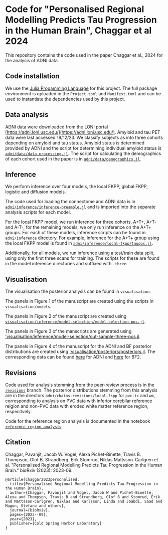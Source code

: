 # Code for "Personalised Regional Modelling Predicts Tau Progression in the Human Brain", Chaggar et al 2024

This repository contains the code used in the paper Chaggar et al., 2024 
for the analysis of ADNI data. 

## Code installation 

We use the [Julia Progamming Language](https://github.com/JuliaLang/julia) 
for this project. The full package environment is uploaded in the `Project.toml` 
and `Manifest.toml` and can be used to instantiate the dependencies used by 
this project.

## Data analysis

ADNI data were downloaded from the LONI portal 
[https://adni.loni.usc.edu/](https://adni.loni.usc.edu/). Amyloid and 
tau PET data were last accessed 18/12/23. We classify subjects as into three 
cohorts depending on amyloid and tau status. Amyloid status is determined provided 
by ADNI and the script for determining individual amyloid status is 
[`adni/data/data-processing.jl`](https://github.com/PavanChaggar/local-fkpp/tree/main/adni/data/data-processing.jl). The script for calculating the demographics
of each cohort used in the paper is in 
[`adni/data/demographics.jl`](https://github.com/PavanChaggar/local-fkpp/tree/main/adni/data/demographics.jl). 

## Inference
 
We perform inference over four models, the local FKPP, global FKPP, logistic 
and diffusion models.

The code used for loading the connectome and ADNI data 
is in [`adni/inference/inference-preamble.jl`](https://github.com/PavanChaggar/local-fkpp/blob/main/adni/inference/inference-preamble.jl) and is imported 
into the separate analysis scripts for each model.

For the local FKPP model, we run inference for three cohorts, 
A+T+, A+T- and A-T-, for the remaining models, we only run inference on the A+T+ groups. 
For each of these models, inference scripts can be found in 
`adni/inference` directory. For example, inference for 
the A+T+ group using the local FKPP model is found in 
[`adni/inference/local-fkpp/taupos.jl`](https://github.com/PavanChaggar/local-fkpp/blob/main/adni/inference/local-fkpp/taupos.jl). 

Additionally, for all models, we run inference using a test/train data split, using only the first three scans for training. The scripts for these are found in the model inference directories and suffixed with `-three`. 

## Visualisation

The visualisation the posterior analysis can be found in `visualisation`. 

The panels in Figure 1 of the manuscript are created using 
the scripts in `visualisation/models`. 

The panels in Figure 2 of the manuscript are created using [`visualisation/inference/model-selection/model-selection-pos.jl`](https://github.com/PavanChaggar/local-fkpp/blob/main/visualisation/inference/model-selection/model-selection-pos.jl). 

The panels in Figure 3 of the manscripts are generated using ['visualisation/inference/model-selection/out-sample-three-pos.jl](https://github.com/PavanChaggar/local-fkpp/blob/main/visualisation/inference/model-selection/out-sample-three-pos.jl). 

The panels in Figure 4 of the manuscript for the ADNI and BF posterior distributions
are created using [`visualisation/posteriors/posteriors.jl](https://github.com/PavanChaggar/local-fkpp/blob/main/visualisation/inference/posteriors/posteriors.jl). The corresponding data can be found [here](https://github.com/PavanChaggar/local-fkpp/tree/main/adni/chains/csv) for ADNI and [here](https://github.com/PavanChaggar/local-fkpp/tree/main/biofinder/chains/csv) for BF2. 


## Revisions 

Code used for analysis stemming from the peer-review process is in the [`revisions`](https://github.com/PavanChaggar/local-fkpp/tree/revisions) branch. The posterior distributions stemming from this analysis are in the directors `adni/chains-revisions/local-fkpp` for `pvc-ic` and `wm`, corresponding to analysis on PVC data with inferior cerebllar reference reigion and non-PVC data with eroded white matter reference region, respecitvely.

Code for the reference region analysis is documented in the notebook [`reference_region_analysis`](https://github.com/PavanChaggar/local-fkpp/blob/revisions/adni/inference/analysis/notebooks/reference_region_analysis.ipynb).

## Citation

Chaggar, Pavanjit, Jacob W. Vogel, Alexa Pichet-Binette, Travis B. Thompson, Olof B. Strandberg, Erik Stomrud, Niklas Mattsson-Carlgren et al. "Personalised Regional Modelling Predicts Tau Progression in the Human Brain." bioRxiv (2023): 2023-09.

```
@article{chaggar2023personalised,
  title={Personalised Regional Modelling Predicts Tau Progression in the Human Brain},
  author={Chaggar, Pavanjit and Vogel, Jacob W and Pichet-Binette, Alexa and Thompson, Travis B and Strandberg, Olof B and Stomrud, Erik and Mattsson-Carlgren, Niklas and Karlsson, Linda and Jbabdi, Saad and Magon, Stefano and others},
  journal={bioRxiv},
  pages={2023--09},
  year={2023},
  publisher={Cold Spring Harbor Laboratory}
}
```